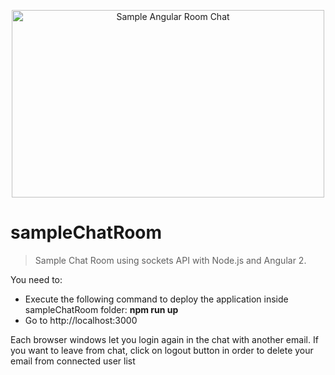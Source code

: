 <p align="center">
  <img src="./src/assets/A2_node.pnge.png" alt="Sample Angular Room Chat" width="500" height="300"/>
</p>

# sampleChatRoom
> Sample Chat Room using sockets API with Node.js and Angular 2. 

You need to:
 
  - Execute the following command to deploy the application inside sampleChatRoom folder: **npm run up**
  - Go to http://localhost:3000

Each browser windows let you login again in the chat with another email.
If you want to leave from chat, click on logout button in order to delete your email from connected user list

